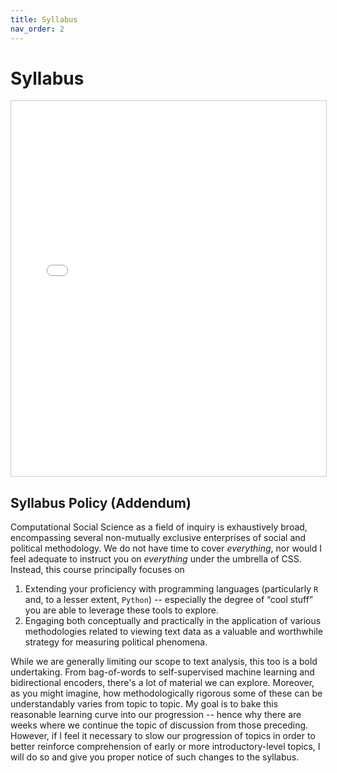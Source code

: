 ```yaml
---
title: Syllabus
nav_order: 2
---
```


# Syllabus 

<iframe src="{{ site.baseurl }}/assets/syllabus/Computational_Social_Science_Grad.pdf"
        width="100%" 
        height="600px" 
        style="border:1px solid #ccc;">
</iframe>

## Syllabus Policy (Addendum)

Computational Social Science as a field of inquiry is exhaustively broad, encompassing several non-mutually exclusive enterprises of social and political methodology. We do not have time to cover <i>everything</i>, nor would I feel adequate to instruct you on <i>everything</i> under the umbrella of CSS. Instead, this course principally focuses on

<ol>
  <li>Extending your proficiency with programming languages (particularly <code>R</code> and, to a lesser extent, <code>Python</code>) -- especially the degree of “cool stuff” you are able to leverage these tools to explore.</li>
  <li>Engaging both conceptually and practically in the application of various methodologies related to viewing text data as a valuable and worthwhile strategy for measuring political phenomena.</li>
</ol>

<p>
While we are generally limiting our scope to text analysis, this too is a bold undertaking. From bag-of-words to self-supervised machine learning and bidirectional encoders, there's a lot of material we can explore. Moreover, as you might imagine, how methodologically rigorous some of these can be understandably varies from topic to topic. My goal is to bake this reasonable learning curve into our progression -- hence why there are weeks where we continue the topic of discussion from those preceding. However, if I feel it necessary to slow our progression of topics in order to better reinforce comprehension of early or more introductory-level topics, I will do so and give you proper notice of such changes to the syllabus.
</p>